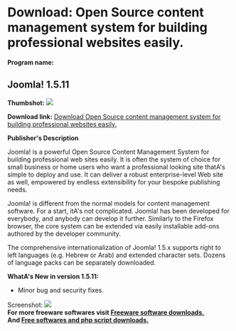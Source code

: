 # Download: Open Source content management system for building professional websites easily.

**Program name:**

## Joomla! 1.5.11

  
**Thumbshot:** ![](http://www.freewarefiles.com/screenshot/joomla_md.jpg)   
  
**Download link:** [Download Open Source content management system for building professional websites easily.](http://freesoftwares.boysofts.com/Joomla_program_39453.html)  
  


**Publisher's Description**  
  


Joomla! is a powerful Open Source Content Management System for building professional web sites easily. It is often the system of choice for small business or home users who want a professional looking site thatA's simple to deploy and use. It can deliver a robust enterprise-level Web site as well, empowered by endless extensibility for your bespoke publishing needs. 

Joomla! is different from the normal models for content management software. For a start, itA's not complicated. Joomla! has been developed for everybody, and anybody can develop it further. Similarly to the Firefox browser, the core system can be extended via easily installable add-ons authored by the developer community. 

The comprehensive internationalization of Joomla! 1.5.x supports right to left languages (e.g. Hebrew or Arab) and extended character sets. Dozens of language packs can be separately downloaded. 

**WhatA's New in version 1.5.11:**

  * Minor bug and security fixes. 

  
  
Screenshot: ![](http://www.freewarefiles.com/screenshot/joomla.jpg)   
**For more freeware softwares visit [Freeware software downloads.](http://freesoftwares.boysofts.com/)**   
**And [Free softwares and php script downloads.](http://www.boysofts.com/)**

